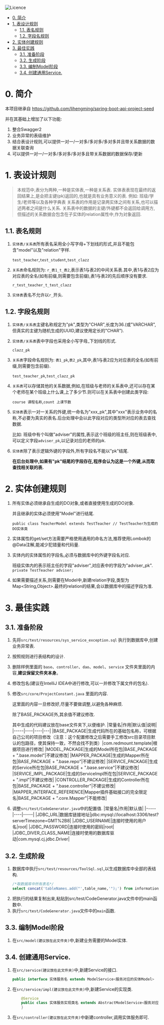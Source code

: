 ![Licence](https://img.shields.io/badge/licence-none-green.svg)


<!-- @import "[TOC]" {cmd="toc" depthFrom=1 depthTo=6 orderedList=false} -->

<!-- code_chunk_output -->

* [0. 简介](#0-简介)
* [1. 表设计规则](#1-表设计规则)
	* [1.1. 表名规则](#11-表名规则)
	* [1.2. 字段名规则](#12-字段名规则)
* [2. 实体创建规则](#2-实体创建规则)
* [3. 最佳实践](#3-最佳实践)
	* [3.1. 准备阶段](#31-准备阶段)
	* [3.2. 生成阶段](#32-生成阶段)
	* [3.3. 编制Model阶段](#33-编制model阶段)
	* [3.4. 创建通用Service.](#34-创建通用service)

<!-- /code_chunk_output -->



# 0. 简介

本项目继承自 https://github.com/lihengming/spring-boot-api-project-seed

并在其基础上增加了以下功能:
1. 整合Swagger2
1. 业务异常的表级维护
1. 结合表设计规则,可以提供一对一/一对多/多对多/多对多并且带关系数据的数据关联查询
1. 可以提供一对一/一对多/多对多/多对多且带关系数据的数据保存/更新

# 1. 表设计规则
> 本规范中,表分为两种,一种是实体表,一种是关系表.
> 实体表表现在最终的返回结果上,是会把主键(pk)返回的,也就是具有业务意义的表.
> 例如: 班级/学生/老师等以及各种字典表
> 关系表的作用是记录两实体之间有关系,也可以描述两者之间是什么关系.
> 关系表中的数据的主键/外键都不会返回给调用方,但描述的关系数据会包含在子实体的relation属性中,作为对象返回.
## 1.1. 表名规则
1. ```实体表/关系表```所有表名采用全小写字母+下划线的形式,并且不能包含"model"以及"relation"字样.

    ```test_teacher```,```test_student```,```test_clazz```
1. ```关系表```命名规则为: ```r_表1_t_表2```,表示表1与表2的中间关系表.其中,表1与表2应为对应表的全名(如有前缀,则需要包含前缀),表1与表2的先后顺序没有要求.
    
    ```r_test_teacher_t_test_clazz```
1. ```实体表```表名不允许以```r_```开头.
## 1.2. 字段名规则
1. ```实体表/关系表```主键名称规定为"pk",类型为"CHAR",长度为36.(或"VARCHAR",但真实的主键为随机生成的UUID,建议使用定长的"CHAR").
1. ```实体表/关系表```表中字段也采用全小写字母_下划线的形式.

    ```clazz_pk```
1. ```关系表```字段命名规则为: ```表1_pk```,```表2_pk```,其中,表1与表2应为对应表的全名(如有前缀,则需要包含前缀).

    ```test_teacher_pk```,```test_clazz_pk```
1. ```关系表```可以存储其他的关系数据,例如,在班级与老师的关系表中,还可以存在某个老师在某个班级上什么课,上了多少节.则可以在关系表中创建此类字段:

    ```course 课程名称```,```count 上课节数```
1. ```实体表```表示一对一关系的外键,统一命名为"xxx_pk",其中"xxx"表示业务中的名称,不必要为真实的表名.后台处理中会以此字段对应的类型所对应的表去查找数据.
    
   比如: 班级中有个叫做"adviser"的属性,表示这个班级的班主任,则在班级表中,可以定义字段```adviser_pk```,以记录对应的老师的pk.

1. ```实体表```除了表示逻辑外键的字段外,所有字段名不能以"pk"结尾.

    **在后台处理中,如果有"pk"结尾的字段存在,程序会认为这是一个外键,从而取查找相关联的表.**
# 2. 实体创建规则
1. 所有实体必须继承自生成的DO对象,或者直接使用生成的DO对象.
   
   并且继承的实体必须使用"Model"进行结尾.

    ```public class TeacherModel extends TestTeacher // TestTeacher为生成的DO实体类```
1. 实体属性的get/set方法需要严格使用通用的命名方法,推荐使用Lombok的@Data注解,能减少犯错量和代码量.
1. 实体内的实体属性的字段名,必须与数据库中的外键字段名对应.
    
    班级实体内的表示班主任的字段"adviser",对应表中的字段为"adviser_pk".
    ```private TestTeacher adviser;```
1. 如果需要描述关系,则需要在Model中,新建relation字段,类型为Map<String,Object>.最终的relation的结果,会以数据库中的描述字段为准.

# 3. 最佳实践
## 3.1. 准备阶段
1. 先将```src/test/resources/sys_service_exception.sql``` 执行到数据库中,创建业务异常表.
1. 按照规则进行表结构的设计.
1. 删除样例里面的 ```base```、```controller```、```dao```、```model```、```service``` 文件夹里面的内容,**建议保留文件夹本身**。
1. 修改包名(建议在IntelliJ IDEA中进行修改,可以一并修改下属文件的包名).
1. 修改```src/core/ProjectConstant.java``` 里面的内容.

    这里面的内容一旦修改好,尽量不要做调整,以避免各种麻烦.

    除了BASE_PACKAGE外,其余值不建议修改.
    
    其中生成的代码建议放在base文件夹下,以便维护.
    |常量名|作用|默认值|说明|
    |-----|----|----|---|
    |BASE_PACKAGE|生成代码所在的基础包名称，可根据自己公司的项目修改（注意：这个配置修改之后需要手工修改src目录项目默认的包路径，使其保持一致，不然会找不到类）|com.redmount.template|根据项目进行修改|
    |MODEL_PACKAGE|生成的Model所在包|BASE_PACKAGE + ".base.model"|不建议修改|
    |MAPPER_PACKAGE|生成的Mapper所在包|BASE_PACKAGE + ".base.repo"|不建议修改|
    |SERVICE_PACKAGE|生成的Service所在包|BASE_PACKAGE + ".base.service"|不建议修改|
    |SERVICE_IMPL_PACKAGE|生成的ServiceImpl所在包|SERVICE_PACKAGE + ".impl"|不建议修改|
    |CONTROLLER_PACKAGE|生成的Controller所在包|BASE_PACKAGE + ".base.controller"|不建议修改|
    |MAPPER_INTERFACE_REFERENCE|Mapper插件基础接口的完全限定名|BASE_PACKAGE + ".core.Mapper"|不能修改|
1. 调整```src/test/CodeGenerator.java```中的配置值.
    |常量名|作用|默认值|
    |-----|----|-----|
    |JDBC_URL|数据库链接地址|jdbc:mysql://localhost:3306/test?serverTimezone=GMT%2B8|
    |JDBC_USERNAME|连接时使用的用户名|root|
    |JDBC_PASSWORD|连接时使用的密码|root|
    |JDBC_DIVER_CLASS_NAME|连接时使用的数据库驱动|com.mysql.cj.jdbc.Driver|

## 3.2. 生成阶段
1. 数据库中执行```src/test/resources/ToolSql.sql```,以生成数据库中全部的表结构.
    ```sql
    /*取数据库中所有表名*/
    select concat('tableNames.add("',table_name,'");') from information_schema.tables where table_schema='test' and table_type='BASE TABLE';
    ```
1. 把执行的结果复制出来,粘贴到src/test/CodeGenerator.java文件中的main函数中.
1. 执行```src/test/CodeGenerator.java```文件中的```main```函数.

## 3.3. 编制Model阶段
1. 在```src/model(建议放在此文件夹)```中,新建业务需要的Model实体.

## 3.4. 创建通用Service.
1. 在```src/service(建议放在此文件夹)```中,新建Service的接口.
    ``` java 
    public interface 实体服务名 extends ModelService<服务对应的实体Model>
    ```
1. 在```src/service/impl(建议放在此文件夹)```中,新建Service的实现类.
    ``` java
        @Service
        public class 实体服务实现类名 extends AbstractModelService<服务对应的实体Model> implements ClazzService {
        }
    ```
1. 在```src/controller(建议放在此文件夹)```中新建controller,调用实体服务即可.